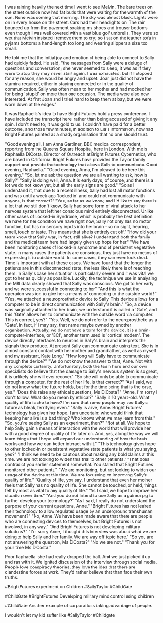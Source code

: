 I was raining heavily the next time I went to see Melvin. The bare trees on the street outside now had fat buds that were waiting for the warmth of the sun. None was coming that morning. The sky was almost black. Lights were on in every house on the street. Cars had their headlights on. The rain bounced up from the pavement soaking my shoes and trouser bottoms even though I was well covered with a vast blue golf umbrella. They were so wet that Melvin insisted I remove them to dry; so I sat on the leather sofa in pyjama bottoms a hand-length too long and wearing slippers a size too small.

He told me that the initial joy and emotion of being able to connect to Sally had quickly faded. He said, "the messages from Sally were a deluge of questions and conversation; she never seemed to sleep, it was as if they were to stop they may never start again. I was exhausted, but if I stopped for any reason, she would be angry and upset. Joan just did not have the stamina required, either in staying connected or in the quality of communication. Sally was often mean to her mother and had mocked her for being 'stupid' on more than one occasion. The media were also now interested. At first Joan and I tried hard to keep them at bay, but we were worn down at the edges."

It was Raphaella's idea to have Bright Futures hold a press conference. I have included the transcript here, rather than being accused of giving it any spin. I don't need to; it was gold to us. I couldn't have paid for a better outcome, and those few minutes, in addition to Lia's information, now had Bright Futures painted as a shady organisation that no one should trust.

"Good evening all, I am Anna Gardiner, BBC medical correspondent, reporting from the Queens Square Hospital, here in London. With me is Raphaella DiCosta, Director of Outreach at Bright Futures Cybernetics, who are based in California. Bright Futures have provided the Taylor family support and provide the technology that allows Sally to communicate. Good evening, Raphaella."
"Good evening, Anna, I'm pleased to be here this evening."
"So, let me ask the question we are all wanting to ask, how is Sally?"
"Sally is doing well, Anna. It is early days, of course, and there is a lot we do not know yet, but all the early signs are good."
"So as I understand it, that due to a recent illness, Sally had lost all motor functions and was until a week ago 'locked in' and could not communicate with anyone, is that correct?"
"Yes, as far as we know, and I'd like to say there is a lot that we still don't know, Sally had some form of viral attack to her nervous system that left her conscious mind entirely disconnected. Unlike other cases of Locked-in Syndrome, which is probably the best definition we have for her condition we have right now, Sally not only has no motor function, but has no sensory inputs into her brain - so no sight, hearing, smell, touch or taste. This means that she is entirely cut off."
"How did your team know that Sally was, in fact, still alive? I understand both the family and the medical team here had largely given up hope for her."
"We have been monitoring cases of locked-in syndrome and of persistent vegetative state. In many cases the patients are conscious, they just have no means of expressing it to outside world. In some cases, they can even look dead. Time is important with all these cases. We have found that the longer the patients are in this disconnected state, the less likely there is of reaching them. In Sally's case her situation is particularly severe and it was vital we got to her as quickly as possible. Luckily, the technique we use in analysing the MRI data clearly showed that Sally was conscious. We got to her early and we were successful in connecting to her"
"And this is what the operation was for: to give her a means of connecting to the outside world?"
"Yes, we attached a neuroprosthetic device to Sally. This device allows for a computer to be in direct communication with Sally's brain."
"So, a device was surgically attached to her brain, we understand it is called a 'Gate', and this 'Gate' allows her to communicate with the outside word via computer. This is correct, yes?"
"Yes. Well, we do not refer to the neuroprosthetic as a 'Gate'. In fact, if I may say, that name maybe owned by another organisation. Actually, we do not have a term for the device, it is a brain-computer-interface, or 'BCI', another term used is 'cortical modem'. The device directly interfaces to neurons in Sally's brain and interprets the signals they produce. At present Sally can communicate using text. She is in almost constant contact with her mother and grandfather, as well as myself and my assistant, Kate Long."
"How long will Sally have to communicate through the device?"
"We do not know the answer to that, Anne. Not with any complete certainty. Unfortunately, both the team here and our own specialists do believe that the damage to Sally's nervous system is so great, it is unlikely she will ever recover."
"So she will only be able to communicate through a computer, for the rest of her life. Is that correct?"
"As I said, we do not know what the future holds, but for the time being that is the case, yes."
"Does this raise any ethical questions, Ms DiCosta?"
"Anne, I'm sorry I don't follow. What do you mean by ethical?"
"Sally is 10 years-old. What quality of life is she to have? I'm sure that some people may see Sally's future as bleak, terrifying even."
"Sally is alive, Anne. Bright Futures' technology has given her hope. I am uncertain: who would think that keeping her alive is a bad thing? Who knows what we may learn from this."
"So, you're seeing Sally as an experiment, then?"
"Not at all. We hope to help Sally gain a means of interaction with the world that will provide her with a good degree of quality of life later on. And, yes, along the way we will learn things that I hope will expand our understanding of how the brain works and how we can better interact with it."
"This technology gives hope to other locked-in or persistent vegetative state patients is what you saying, yes?"
"I think we need to be cautious about making any bold claims at this time. We are not looking to widen this trial to other patients."
"That does contradict you earlier statement somewhat. You stated that Bright Futures monitored other patients."
"We are monitoring, but not looking to widen our usage of the device at this time. We are focussing on improving Sally's quality of life."
"Quality of life, you say. I understand that even her mother feels that Sally has no quality of life. She cannot be touched, or held, things felt by most as vital to any quality of life."
"As I said, we hope to improve her situation over time."
"And you do not intend to use Sally as a guinea pig to further develop your technology?"
"As I said, I really do not understand the purpose of your current questions, Anne."
"Bright Futures has not leaked their technology to allow regulated usage by an underground transhuman movement?"
"No, Anne. We have been made aware that there are people who are connecting devices to themselves, but Bright Futures is not involved, in any way."
"And Bright Futures is not developing military solutions?"
"I'm sorry Anne, I thought this interview was about what we are doing to help Sally and her family. We are way off topic here."
"So you are not answering the question, Ms DiCosta?"
"No we are not."
"Thank you for your time Ms DiCosta."

Poor Raphaella, she had really dropped the ball. And we just picked it up and ran with it. We ignited discussion of the interview through social media. People love conspiracy theories, they love the idea that there are clandestine forces at work. They'd rather believe that than face their own truths.


#BrightFutures experiment on Children #SallyTaylor #ChildGate


#ChildGate #BrightFutures Developing military mind control using children


#ChildGate Another example of corporations taking advantage of people.


I wouldn't let my kid suffer like #SallyTaylor #Childgate

